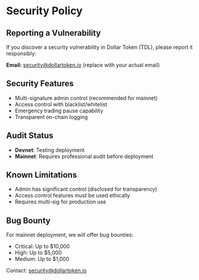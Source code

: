 # Security Policy

## Reporting a Vulnerability

If you discover a security vulnerability in Dollar Token (TDL), please report it responsibly:

**Email:** security@dollartoken.io (replace with your actual email)

## Security Features

- Multi-signature admin control (recommended for mainnet)
- Access control with blacklist/whitelist
- Emergency trading pause capability
- Transparent on-chain logging

## Audit Status

- **Devnet**: Testing deployment
- **Mainnet**: Requires professional audit before deployment

## Known Limitations

- Admin has significant control (disclosed for transparency)
- Access control features must be used ethically
- Requires multi-sig for production use

## Bug Bounty

For mainnet deployment, we will offer bug bounties:
- Critical: Up to $10,000
- High: Up to $5,000
- Medium: Up to $1,000

Contact: security@dollartoken.io

